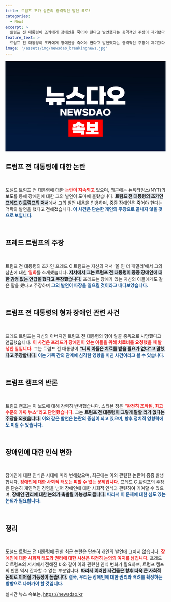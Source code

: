 ```yaml
---
title: 트럼프 조카 삼촌의 충격적인 발언 폭로!
categories:
  - News
excerpt: >
  트럼프 전 대통령이 조카에게 장애인을 죽어야 한다고 발언했다는 충격적인 주장이 제기됐다. 뉴욕타임스는 프레드의 저서를 인용해 이를 보도했으며, 트럼프 캠프는 이를 가짜 뉴스라고 반박했다. 진실은 과연 무엇일까?
feature_text: >
  트럼프 전 대통령이 조카에게 장애인을 죽어야 한다고 발언했다는 충격적인 주장이 제기됐다. 뉴욕타임스는 프레드의 저서를 인용해 이를 보도했으며, 트럼프 캠프는 이를 가짜 뉴스라고 반박했다. 진실은 과연 무엇일까?
image: '/assets/img/newsdao_breakingnews.jpg'
---
```


<p><img src="/assets/img/newsdao_breakingnews.jpg" alt="ontimetimes 속보" /></p>

<h2 data-ke-size="size26">트럼프 전 대통령에 대한 논란</h2>

<p data-ke-size="size16">&nbsp;</p>

<p>도널드 트럼프 전 대통령에 대한 <b><span style="color: #ee2323;">논란이 지속되고</span></b> 있으며, 최근에는 뉴욕타임스(NYT)의 보도를 통해 장애인에 대한 그의 발언이 도마에 올랐습니다. <b><span style="background-color: #21538527;">트럼프 전 대통령의 조카인 프레드 C 트럼프의 저서</span></b>에서 그의 발언 내용을 인용하며, 중증 장애인은 죽어야 한다는 맥락의 발언을 했다고 전해졌습니다. <b><span style="color: #1a5490;">이 사건은 단순한 개인의 주장으로 끝나지 않을 것으로 보입니다.</span></b> </p>

<p data-ke-size="size16">&nbsp;</p>

<h2 data-ke-size="size26">프레드 트럼프의 주장</h2>

<p data-ke-size="size16">&nbsp;</p>

<p>트럼프 전 대통령의 조카인 프레드 C 트럼프는 자신의 저서 ‘올 인 더 패밀리’에서 그의 삼촌에 대한 <b><span style="color: #ee2323;">일화</span></b>를 소개했습니다. <b><span style="background-color: #21538527;">저서에서 그는 트럼프 전 대통령이 중증 장애인에 대한 감정 없는 언급을 했다고 주장했습니다.</span></b> 프레드는 장애가 있는 자신의 아들에게도 같은 말을 했다고 주장하며 <b><span style="color: #1a5490;">그의 발언이 파장을 일으킬 것이라고 내다보았습니다.</span></b></p>

<p data-ke-size="size16">&nbsp;</p>

<h2 data-ke-size="size26">트럼프 전 대통령의 형과 장애인 관련 사건</h2>

<p data-ke-size="size16">&nbsp;</p>

<p>프레드 트럼프는 자신의 아버지인 트럼프 전 대통령의 형이 알콜 중독으로 사망했다고 언급했습니다. <b><span style="color: #ee2323;">이 사건은 프레드가 장애인이 있는 아들을 위해 치료비를 요청했을 때 발생한 일입니다.</span></b> 그는 트럼프 전 대통령이 <b><span style="background-color: #21538527;">“너의 아들은 치료를 받을 필요가 없다”고 말했다고 주장합니다.</span></b> <b><span style="color: #1a5490;">이는 가족 간의 관계에 심각한 영향을 미친 사건이라고 볼 수 있습니다.</span></b> </p>

<p data-ke-size="size16">&nbsp;</p>

<h2 data-ke-size="size26">트럼프 캠프의 반론</h2>

<p data-ke-size="size16">&nbsp;</p>

<p>트럼프 캠프는 이 보도에 대해 강력히 반박했습니다. 스티븐 청은 <b><span style="color: #ee2323;">“완전히 조작된, 최고 수준의 가짜 뉴스”라고 단언했습니다.</span></b> 그는 <b><span style="background-color: #21538527;">트럼프 전 대통령이 그렇게 말할 리가 없다는 주장을 외쳤습니다.</span></b> <b><span style="color: #1a5490;">이와 같은 발언은 논란의 중심이 되고 있으며, 향후 정치적 영향력에도 미칠 수 있습니다.</span></b> </p>

<p data-ke-size="size16">&nbsp;</p>

<h2 data-ke-size="size26">장애인에 대한 인식 변화</h2>

<p data-ke-size="size16">&nbsp;</p>

<p>장애인에 대한 인식은 시대에 따라 변해왔으며, 최근에는 이와 관련한 논란이 종종 발생합니다. <b><span style="color: #ee2323;">장애인에 대한 사회적 태도는 피할 수 없는 문제입니다.</span></b> 프레드 C 트럼프의 주장은 단순히 개인적인 경험을 넘어 장애인에 대한 사회적 인식과 관련하여 기여할 수 있으며, <b><span style="background-color: #21538527;">장애인 권리에 대한 논의가 촉발될 가능성도 큽니다.</span></b> <b><span style="color: #1a5490;">따라서 이 문제에 대한 심도 있는 논의가 필요합니다.</span></b></p>

<p data-ke-size="size16">&nbsp;</p>

<h2 data-ke-size="size26">정리</h2>

<p data-ke-size="size16">&nbsp;</p>

<p>도널드 트럼프 전 대통령에 관한 최근 논란은 단순히 개인의 발언에 그치지 않습니다. <b><span style="color: #ee2323;">장애인에 대한 사회적 태도와 권리에 대한 시선은 여전히 논의의 여지를 남깁니다.</span></b> 프레드 C 트럼프의 저서에서 전해진 바와 같이 이와 관련한 인식 변화가 필요하며, 트럼프 캠프의 반론 역시 간과할 수 없는 부분입니다. <b><span style="background-color: #21538527;">따라서 이러한 사건들은 향후 더욱 큰 사회적 논의로 이어질 가능성이 높습니다.</span></b> <b><span style="color: #1a5490;">결국, 우리는 장애인에 대한 권리와 배려를 확장하는 방향으로 나아가야 할 것입니다.</span></b></p>
실시간 뉴스 속보는, <a href="https://newsdao.kr" rel="dofollow">https://newsdao.kr</a>


